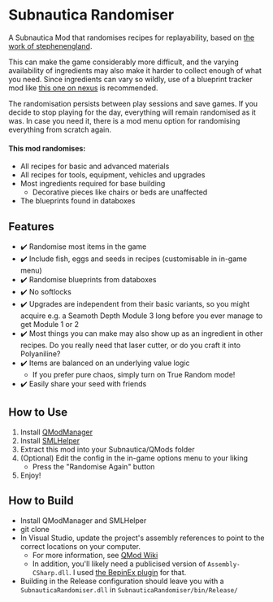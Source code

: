 # Subnautica Randomiser
A Subnautica Mod that randomises recipes for replayability, based on [the work of stephenengland](https://github.com/stephenengland/SubnauticaRandomizer).

This can make the game considerably more difficult, and the varying availability of ingredients may also make it harder to collect enough of what you need. Since ingredients can vary so wildly, use of a blueprint tracker mod like [this one on nexus](https://www.nexusmods.com/subnautica/mods/22) is recommended.

The randomisation persists between play sessions and save games. If you decide to stop playing for the day, everything will remain randomised as it was. In case you need it, there is a mod menu option for randomising everything from scratch again.

#### This mod randomises:
* All recipes for basic and advanced materials
* All recipes for tools, equipment, vehicles and upgrades
* Most ingredients required for base building
  * Decorative pieces like chairs or beds are unaffected
* The blueprints found in databoxes

## Features
- ✔️ Randomise most items in the game
- ✔️ Include fish, eggs and seeds in recipes (customisable in in-game menu)
- ✔️ Randomise blueprints from databoxes
- ✔️ No softlocks 
- ✔️ Upgrades are independent from their basic variants, so you might acquire e.g. a Seamoth Depth Module 3 long before you ever manage to get Module 1 or 2
- ✔️ Most things you can make may also show up as an ingredient in other recipes. Do you really need that laser cutter, or do you craft it into Polyaniline?
- ✔️ Items are balanced on an underlying value logic
   - If you prefer pure chaos, simply turn on True Random mode!
- ✔️ Easily share your seed with friends

## How to Use
1. Install [QModManager](https://www.nexusmods.com/subnautica/mods/201)
2. Install [SMLHelper](https://www.nexusmods.com/subnautica/mods/113)
3. Extract this mod into your Subnautica/QMods folder
4. (Optional) Edit the config in the in-game options menu to your liking
   * Press the "Randomise Again" button
5. Enjoy!

## How to Build
* Install QModManager and SMLHelper
* git clone
* In Visual Studio, update the project's assembly references to point to the correct locations on your computer.
  * For more information, see [QMod Wiki](https://github.com/SubnauticaModding/QModManager/wiki/Libraries)
  * In addition, you'll likely need a publicised version of `Assembly-CSharp.dll`. I used [the BepinEx plugin](https://github.com/MrPurple6411/Bepinex-Tools/releases/tag/1.0.1-Publicizer) for that.
* Building in the Release configuration should leave you with a `SubnauticaRandomiser.dll` in `SubnauticaRandomiser/bin/Release/`
